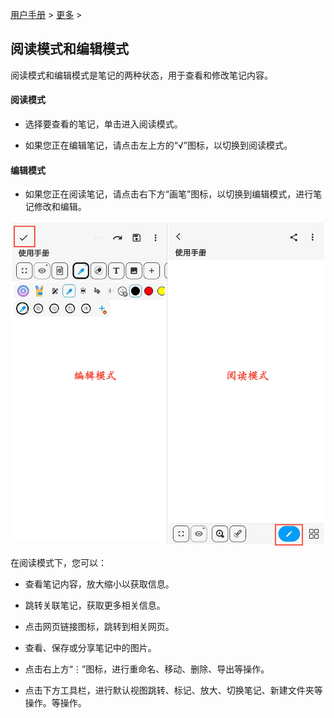 [用户手册](/dragonnest/drawnote/manual) > [更多](/dragonnest/drawnote/manual/more) >

阅读模式和编辑模式
---
阅读模式和编辑模式是笔记的两种状态，用于查看和修改笔记内容。

#### 阅读模式
- 选择要查看的笔记，单击进入阅读模式。

- 如果您正在编辑笔记，请点击左上方的“√”图标，以切换到阅读模式。

#### 编辑模式
- 如果您正在阅读笔记，请点击右下方“画笔”图标，以切换到编辑模式，进行笔记修改和编辑。

![](imgs/reading_mode_and_editing_mode.png)

在阅读模式下，您可以：

- 查看笔记内容，放大缩小以获取信息。

- 跳转关联笔记，获取更多相关信息。

- 点击网页链接图标，跳转到相关网页。

- 查看、保存或分享笔记中的图片。

- 点击右上方“⋮”图标，进行重命名、移动、删除、导出等操作。

- 点击下方工具栏，进行默认视图跳转、标记、放大、切换笔记、新建文件夹等操作。等操作。